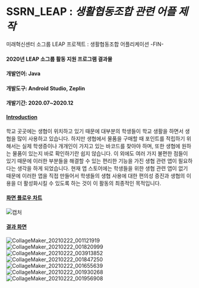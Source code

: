 # SSRN_LEAP : *생활협동조합 관련 어플 제작*
미래혁신센터 소그룹 LEAP 프로젝트 : 생활협동조합 어플리케이션 -FIN-


#### 2020년 LEAP 소그룹 활동 지원 프로그램 결과물

#### 개발언어: Java

#### 개발도구: Android Studio, Zeplin

#### 개발기간: 2020.07~2020.12



#### <u>Introduction</u>

학교 곳곳에는 생협이 위치하고 있기 때문에 대부분의 학생들이 학교 생활을 하면서 생협을 많이 사용하고 있습니다. 하지만 생협에서 물품을 구매할 때 포인트를 적립하기 위해서는 실제 학생증이나 개개인이 가지고 있는 바코드를 찾아야 하며, 또한 생협에 원하는 물품이 있는지 바로 확인하기란 쉽지 않습니다. 이 외에도 여러 가지 불편한 점들이 있기 때문에 이러한 부분들을 해결할 수 있는 편리한 기능을 가진 생협 관련 앱이 필요하다는 생각을 하게 되었습니다. 현재 앱 스토어에는 학생들을 위한 생협 관련 앱이 없기 때문에 이러한 앱을 직접 만들어서 학생들의 생협 사용에 대한 편의성 증진과 생협의 이용을 더 활성화시킬 수 있도록 하는 것이 이 활동의 최종적인 목적입니다.

#### 

#### <u>화면 플로우 차트</u>

![캡처](https://user-images.githubusercontent.com/58241963/107252825-1290d200-6a79-11eb-8261-84599b4c9d31.JPG)  

#### <u>결과 화면</u>
![CollageMaker_20210222_001121919](https://user-images.githubusercontent.com/69005820/111032220-80506500-844e-11eb-9ba4-ae376d6a312f.jpg)
![CollageMaker_20210222_001820999](https://user-images.githubusercontent.com/69005820/111032234-92320800-844e-11eb-98c1-f5a4290a3909.jpg)
![CollageMaker_20210222_003913852](https://user-images.githubusercontent.com/69005820/111032239-94946200-844e-11eb-81a7-1d034eb61ad2.jpg)
![CollageMaker_20210222_001847250](https://user-images.githubusercontent.com/69005820/111032235-92ca9e80-844e-11eb-8339-431fdecff94b.jpg)
![CollageMaker_20210222_001655639](https://user-images.githubusercontent.com/69005820/111032232-90684480-844e-11eb-88b5-25d818b45d93.jpg)
![CollageMaker_20210222_001930268](https://user-images.githubusercontent.com/69005820/111032236-93633500-844e-11eb-9d1e-30e7cb6dadff.jpg)
![CollageMaker_20210222_001956908](https://user-images.githubusercontent.com/69005820/111032238-93fbcb80-844e-11eb-99ef-1a54f2b40a48.jpg)
